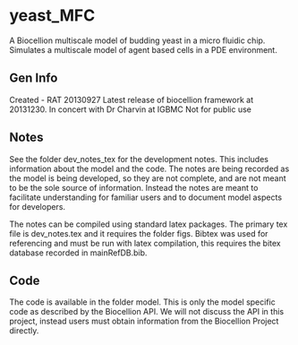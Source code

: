yeast\_MFC
=================
A Biocellion multiscale model of budding yeast in a micro fluidic chip.
Simulates a multiscale model of agent based cells in a PDE environment.


Gen Info
---------
Created - RAT 20130927
Latest release of biocellion framework at 20131230.
In concert with Dr Charvin at IGBMC
Not for public use

Notes
--------
See the folder dev\_notes\_tex for the development notes.
This includes information about the model and the code.
The notes are being recorded as the model is being developed,
so they are not complete, and are not meant to be the sole source of information.
Instead the notes are meant to facilitate understanding for familiar users and 
to document model aspects for developers.

The notes can be compiled using standard latex packages.
The primary tex file is dev\_notes.tex and it requires the folder figs.
Bibtex was used for referencing and must be run with latex compilation,
this requires the bitex database recorded in mainRefDB.bib.

Code
------
The code is available in the folder model.
This is only the model specific code as described by the Biocellion API.
We will not discuss the API in this project, 
instead users must obtain information from the Biocellion Project directly.
 




